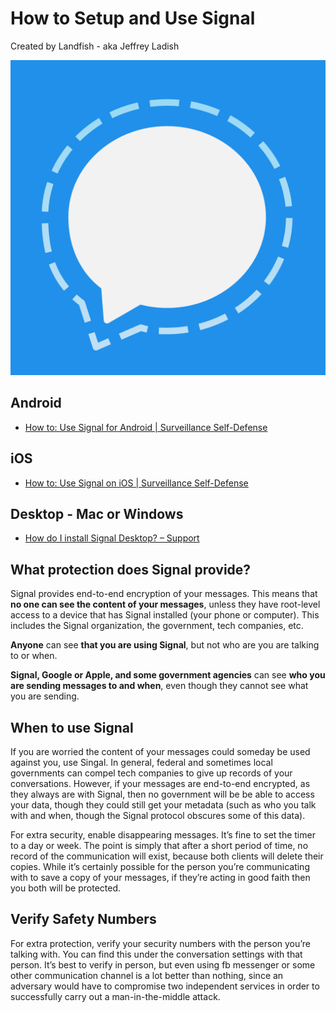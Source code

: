 # How to Setup and Use Signal

Created by Landfish - aka Jeffrey Ladish

![image alt text](image_s.png)

## **Android**

* [How to: Use Signal for Android | Surveillance Self-Defense](https://ssd.eff.org/en/module/how-use-signal-android)

## **iOS**

* [How to: Use Signal on iOS | Surveillance Self-Defense](https://ssd.eff.org/en/module/how-use-signal-ios)

## **Desktop - Mac or Windows**

* [How do I install Signal Desktop? – Support](https://support.signal.org/hc/en-us/articles/214507138-How-do-I-install-Signal-Desktop-)

## **What protection does Signal provide?**

Signal provides end-to-end encryption of your messages. This means that **no one can see the content of your messages**, unless they have root-level access to a device that has Signal installed (your phone or computer). This includes the Signal organization, the government, tech companies, etc.

**Anyone** can see **that you are using Signal**, but not who are you are talking to or when.

**Signal, Google or Apple, and some government agencies** can see **who you are sending messages to and when**, even though they cannot see what you are sending.

## **When to use Signal**

If you are worried the content of your messages could someday be used against you, use Singal. In general, federal and sometimes local governments can compel tech companies to give up records of your conversations. However, if your messages are end-to-end encrypted, as they always are with Signal, then no government will be be able to access your data, though they could still get your metadata (such as who you talk with and when, though the Signal protocol obscures some of this data).

For extra security, enable disappearing messages. It’s fine to set the timer to a day or week. The point is simply that after a short period of time, no record of the communication will exist, because both clients will delete their copies. While it’s certainly possible for the person you’re communicating with to save a copy of your messages, if they’re acting in good faith then you both will be protected.

## **Verify Safety Numbers**

For extra protection, verify your security numbers with the person you’re talking with. You can find this under the conversation settings with that person. It’s best to verify in person, but even using fb messenger or some other communication channel is a lot better than nothing, since an adversary would have to compromise two independent services in order to successfully carry out a man-in-the-middle attack.


